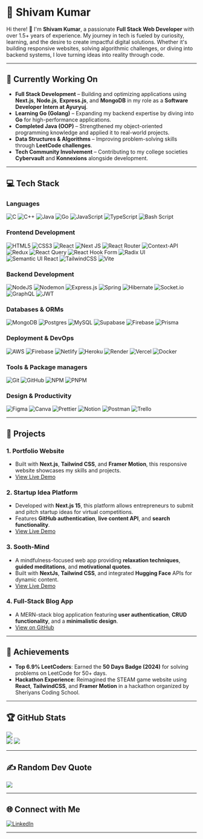 # 🌟 Shivam Kumar  

Hi there! 👋 I'm **Shivam Kumar**, a passionate **Full Stack Web Developer** with over 1.5+ years of experience. My journey in tech is fueled by curiosity, learning, and the desire to create impactful digital solutions. Whether it's building responsive websites, solving algorithmic challenges, or diving into backend systems, I love turning ideas into reality through code.  

---

## 🌱 **Currently Working On**  
- **Full Stack Development** – Building and optimizing applications using **Next.js**, **Node.js**, **Express.js**, and **MongoDB** in my role as a **Software Developer Intern at Ayuryuj**.  
- **Learning Go (Golang)** – Expanding my backend expertise by diving into **Go** for high-performance applications.  
- **Completed Java (OOP)** – Strengthened my object-oriented programming knowledge and applied it to real-world projects.  
- **Data Structures & Algorithms** – Improving problem-solving skills through **LeetCode challenges**.  
- **Tech Community Involvement** – Contributing to my college societies **Cybervault** and **Konnexions** alongside development.  
 

---

## 💻 **Tech Stack**  

### **Languages**  
![C](https://img.shields.io/badge/c-%2300599C.svg?style=for-the-badge&logo=c&logoColor=white)  ![C++](https://img.shields.io/badge/c++-%2300599C.svg?style=for-the-badge&logo=c%2B%2B&logoColor=white)  ![Java](https://img.shields.io/badge/java-%23ED8B00.svg?style=for-the-badge&logo=openjdk&logoColor=white)  ![Go](https://img.shields.io/badge/go-%2300ADD8.svg?style=for-the-badge&logo=go&logoColor=white)  ![JavaScript](https://img.shields.io/badge/javascript-%23323330.svg?style=for-the-badge&logo=javascript&logoColor=%23F7DF1E)  ![TypeScript](https://img.shields.io/badge/typescript-%23007ACC.svg?style=for-the-badge&logo=typescript&logoColor=white)  ![Bash Script](https://img.shields.io/badge/bash_script-%23121011.svg?style=for-the-badge&logo=gnu-bash&logoColor=white) 

### **Frontend Development**  
![HTML5](https://img.shields.io/badge/html5-%23E34F26.svg?style=for-the-badge&logo=html5&logoColor=white)  ![CSS3](https://img.shields.io/badge/css3-%231572B6.svg?style=for-the-badge&logo=css3&logoColor=white)  ![React](https://img.shields.io/badge/react-%2320232a.svg?style=for-the-badge&logo=react&logoColor=%2361DAFB)  ![Next JS](https://img.shields.io/badge/Next-black?style=for-the-badge&logo=next.js&logoColor=white)  ![React Router](https://img.shields.io/badge/React_Router-CA4245?style=for-the-badge&logo=react-router&logoColor=white)  ![Context-API](https://img.shields.io/badge/Context--Api-000000?style=for-the-badge&logo=react)  ![Redux](https://img.shields.io/badge/redux-%23593d88.svg?style=for-the-badge&logo=redux&logoColor=white)  ![React Query](https://img.shields.io/badge/-React%20Query-FF4154?style=for-the-badge&logo=react%20query&logoColor=white)  ![React Hook Form](https://img.shields.io/badge/React%20Hook%20Form-%23EC5990.svg?style=for-the-badge&logo=reacthookform&logoColor=white)  ![Radix UI](https://img.shields.io/badge/radix%20ui-161618.svg?style=for-the-badge&logo=radix-ui&logoColor=white)  ![Semantic UI React](https://img.shields.io/badge/Semantic%20UI%20React-%2335BDB2.svg?style=for-the-badge&logo=SemanticUIReact&logoColor=white)  ![TailwindCSS](https://img.shields.io/badge/tailwindcss-%2338B2AC.svg?style=for-the-badge&logo=tailwind-css&logoColor=white)  ![Vite](https://img.shields.io/badge/vite-%23646CFF.svg?style=for-the-badge&logo=vite&logoColor=white)


### **Backend Development**  
![NodeJS](https://img.shields.io/badge/node.js-6DA55F?style=for-the-badge&logo=node.js&logoColor=white)  ![Nodemon](https://img.shields.io/badge/NODEMON-%23323330.svg?style=for-the-badge&logo=nodemon&logoColor=%BBDEAD)  ![Express.js](https://img.shields.io/badge/express.js-%23404d59.svg?style=for-the-badge&logo=express&logoColor=%2361DAFB)  ![Spring](https://img.shields.io/badge/spring-%236DB33F.svg?style=for-the-badge&logo=spring&logoColor=white)  ![Hibernate](https://img.shields.io/badge/Hibernate-59666C?style=for-the-badge&logo=Hibernate&logoColor=white)  ![Socket.io](https://img.shields.io/badge/Socket.io-black?style=for-the-badge&logo=socket.io&badgeColor=010101)  ![GraphQL](https://img.shields.io/badge/-GraphQL-E10098?style=for-the-badge&logo=graphql&logoColor=white)  ![JWT](https://img.shields.io/badge/JWT-black?style=for-the-badge&logo=JSON%20web%20tokens)


### **Databases & ORMs**
![MongoDB](https://img.shields.io/badge/MongoDB-%234ea94b.svg?style=for-the-badge&logo=mongodb&logoColor=white)  ![Postgres](https://img.shields.io/badge/postgres-%23316192.svg?style=for-the-badge&logo=postgresql&logoColor=white)  ![MySQL](https://img.shields.io/badge/mysql-4479A1.svg?style=for-the-badge&logo=mysql&logoColor=white)  ![Supabase](https://img.shields.io/badge/Supabase-3ECF8E?style=for-the-badge&logo=supabase&logoColor=white)  ![Firebase](https://img.shields.io/badge/firebase-a08021?style=for-the-badge&logo=firebase&logoColor=ffcd34)  ![Prisma](https://img.shields.io/badge/Prisma-3982CE?style=for-the-badge&logo=Prisma&logoColor=white)


### **Deployment & DevOps**
![AWS](https://img.shields.io/badge/AWS-%23FF9900.svg?style=for-the-badge&logo=amazon-aws&logoColor=white)  ![Firebase](https://img.shields.io/badge/firebase-%23039BE5.svg?style=for-the-badge&logo=firebase)  ![Netlify](https://img.shields.io/badge/netlify-%23000000.svg?style=for-the-badge&logo=netlify&logoColor=#00C7B7)  ![Heroku](https://img.shields.io/badge/heroku-%23430098.svg?style=for-the-badge&logo=heroku&logoColor=white)  ![Render](https://img.shields.io/badge/Render-%46E3B7.svg?style=for-the-badge&logo=render&logoColor=white)  ![Vercel](https://img.shields.io/badge/vercel-%23000000.svg?style=for-the-badge&logo=vercel&logoColor=white)  ![Docker](https://img.shields.io/badge/docker-%230db7ed.svg?style=for-the-badge&logo=docker&logoColor=white)


### **Tools & Package managers**  
![Git](https://img.shields.io/badge/git-%23F05033.svg?style=for-the-badge&logo=git&logoColor=white)  ![GitHub](https://img.shields.io/badge/github-%23121011.svg?style=for-the-badge&logo=github&logoColor=white)  ![NPM](https://img.shields.io/badge/NPM-%23CB3837.svg?style=for-the-badge&logo=npm&logoColor=white)  ![PNPM](https://img.shields.io/badge/pnpm-%234a4a4a.svg?style=for-the-badge&logo=pnpm&logoColor=f69220)


### **Design & Productivity**
![Figma](https://img.shields.io/badge/figma-%23F24E1E.svg?style=for-the-badge&logo=figma&logoColor=white)  ![Canva](https://img.shields.io/badge/Canva-%2300C4CC.svg?style=for-the-badge&logo=Canva&logoColor=white)  ![Prettier](https://img.shields.io/badge/prettier-%23F7B93E.svg?style=for-the-badge&logo=prettier&logoColor=black)  ![Notion](https://img.shields.io/badge/Notion-%23000000.svg?style=for-the-badge&logo=notion&logoColor=white)  ![Postman](https://img.shields.io/badge/Postman-FF6C37?style=for-the-badge&logo=postman&logoColor=white)  ![Trello](https://img.shields.io/badge/Trello-%23026AA7.svg?style=for-the-badge&logo=Trello&logoColor=white)

---

## 🚀 **Projects**  

### 1. **Portfolio Website**  
- Built with **Next.js**, **Tailwind CSS**, and **Framer Motion**, this responsive website showcases my skills and projects.  
- [View Live Demo](https://portfolio-shivam-nine.vercel.app)
  
### 2. **Startup Idea Platform**  
- Developed with **Next.js 15**, this platform allows entrepreneurs to submit and pitch startup ideas for virtual competitions.  
- Features **GitHub authentication**, **live content API**, and **search functionality**.  
- [View Live Demo](https://connect-ups.vercel.app)  

### 3. **Sooth-Mind**  
- A mindfulness-focused web app providing **relaxation techniques**, **guided meditations**, and **motivational quotes**.  
- Built with **NextJs**, **Tailwind CSS**, and integrated **Hugging Face** APIs for dynamic content.  
- [View Live Demo](https://sooth-mind.vercel.app)  

### 4. **Full-Stack Blog App**  
- A MERN-stack blog application featuring **user authentication**, **CRUD functionality**, and a **minimalistic design**.  
- [View on GitHub](https://github.com/SHIVAM-KUMAR-59/Blog-App)
   
---

## 🌟 **Achievements**  
- **Top 6.9% LeetCoders**: Earned the **50 Days Badge (2024)** for solving problems on LeetCode for 50+ days.  
- **Hackathon Experience**: Reimagined the STEAM game website using **React**, **TailwindCSS**, and **Framer Motion** in a hackathon organized by Sheriyans Coding School.  

---

## 🏆 **GitHub Stats**  
![](https://github-readme-stats.vercel.app/api?username=SHIVAM-KUMAR-59&theme=dark&hide_border=false&include_all_commits=false&count_private=false)  
![](https://github-readme-streak-stats.herokuapp.com/?user=SHIVAM-KUMAR-59&theme=dark&hide_border=false&cache_seconds=86400)
![](https://github-readme-stats.vercel.app/api/top-langs/?username=SHIVAM-KUMAR-59&theme=dark&hide_border=false&include_all_commits=false&count_private=false&layout=compact)  

---

## ✍️ **Random Dev Quote**  
![](https://quotes-github-readme.vercel.app/api?type=horizontal&theme=radical)  

---

## 🌐 **Connect with Me**  
[![LinkedIn](https://img.shields.io/badge/LinkedIn-%230077B5.svg?logo=linkedin&logoColor=white)](https://www.linkedin.com/in/shivam-kumar-946614277/)  

---
